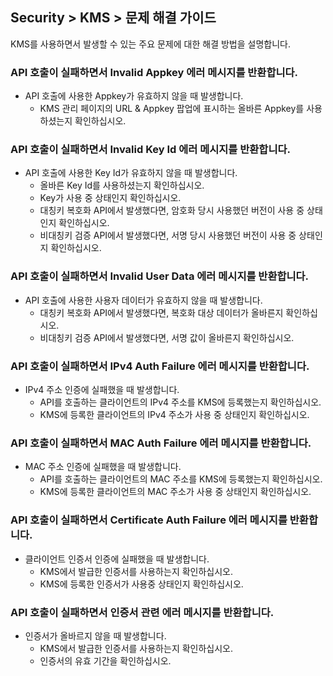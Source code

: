 ## Security > KMS > 문제 해결 가이드
KMS를 사용하면서 발생할 수 있는 주요 문제에 대한 해결 방법을 설명합니다.

### API 호출이 실패하면서 Invalid Appkey 에러 메시지를 반환합니다.
* API 호출에 사용한 Appkey가 유효하지 않을 때 발생합니다.
    * KMS 관리 페이지의 URL & Appkey 팝업에 표시하는 올바른 Appkey를 사용하셨는지 확인하십시오.

### API 호출이 실패하면서 Invalid Key Id 에러 메시지를 반환합니다.
* API 호출에 사용한 Key Id가 유효하지 않을 때 발생합니다.
    * 올바른 Key Id를 사용하셨는지 확인하십시오.
    * Key가 사용 중 상태인지 확인하십시오.
    * 대칭키 복호화 API에서 발생했다면, 암호화 당시 사용했던 버전이 사용 중 상태인지 확인하십시오.
    * 비대칭키 검증 API에서 발생했다면, 서명 당시 사용했던 버전이 사용 중 상태인지 확인하십시오.

### API 호출이 실패하면서 Invalid User Data 에러 메시지를 반환합니다.
* API 호출에 사용한 사용자 데이터가 유효하지 않을 때 발생합니다.
    * 대칭키 복호화 API에서 발생했다면, 복호화 대상 데이터가 올바른지 확인하십시오.
    * 비대칭키 검증 API에서 발생했다면, 서명 값이 올바른지 확인하십시오.

### API 호출이 실패하면서 IPv4 Auth Failure 에러 메시지를 반환합니다.
* IPv4 주소 인증에 실패했을 때 발생합니다.
    * API를 호출하는 클라이언트의 IPv4 주소를 KMS에 등록했는지 확인하십시오.
    * KMS에 등록한 클라이언트의 IPv4 주소가 사용 중 상태인지 확인하십시오.

### API 호출이 실패하면서 MAC Auth Failure 에러 메시지를 반환합니다.
* MAC 주소 인증에 실패했을 때 발생합니다.
    * API를 호출하는 클라이언트의 MAC 주소를 KMS에 등록했는지 확인하십시오.
    * KMS에 등록한 클라이언트의 MAC 주소가 사용 중 상태인지 확인하십시오.

### API 호출이 실패하면서 Certificate Auth Failure 에러 메시지를 반환합니다.
* 클라이언트 인증서 인증에 실패했을 때 발생합니다.
    * KMS에서 발급한 인증서를 사용하는지 확인하십시오.
    * KMS에 등록한 인증서가 사용중 상태인지 확인하십시오.

### API 호출이 실패하면서 인증서 관련 에러 메시지를 반환합니다.
* 인증서가 올바르지 않을 때 발생합니다.
    * KMS에서 발급한 인증서를 사용하는지 확인하십시오.
    * 인증서의 유효 기간을 확인하십시오.